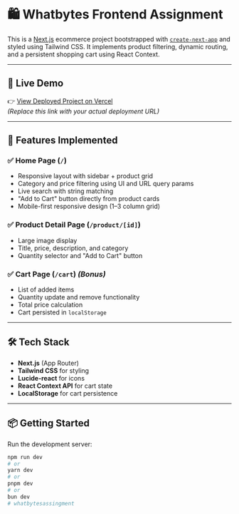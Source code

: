 # 🛍️ Whatbytes Frontend Assignment

This is a [Next.js](https://nextjs.org) ecommerce project bootstrapped with [`create-next-app`](https://nextjs.org/docs/app/api-reference/cli/create-next-app) and styled using Tailwind CSS. It implements product filtering, dynamic routing, and a persistent shopping cart using React Context.

---

## 🚀 Live Demo

👉 [View Deployed Project on Vercel](https://your-vercel-link.vercel.app)  
*(Replace this link with your actual deployment URL)*

---

## 📂 Features Implemented

### ✅ Home Page (`/`)
- Responsive layout with sidebar + product grid
- Category and price filtering using UI and URL query params
- Live search with string matching
- "Add to Cart" button directly from product cards
- Mobile-first responsive design (1–3 column grid)

### ✅ Product Detail Page (`/product/[id]`)
- Large image display
- Title, price, description, and category
- Quantity selector and "Add to Cart" button

### ✅ Cart Page (`/cart`) *(Bonus)*
- List of added items
- Quantity update and remove functionality
- Total price calculation
- Cart persisted in `localStorage`

---

## 🛠️ Tech Stack

- **Next.js** (App Router)
- **Tailwind CSS** for styling
- **Lucide-react** for icons
- **React Context API** for cart state
- **LocalStorage** for cart persistence

---

## 📦 Getting Started

Run the development server:

```bash
npm run dev
# or
yarn dev
# or
pnpm dev
# or
bun dev
# whatbytesassingment
